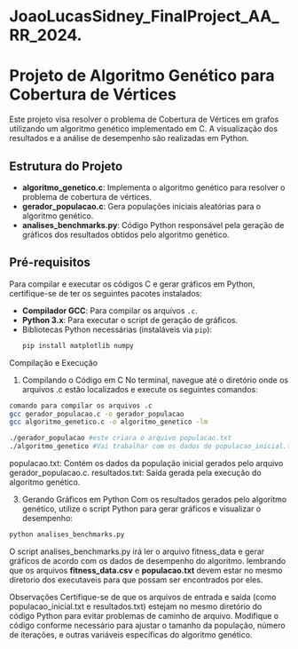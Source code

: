 # JoaoLucasSidney_FinalProject_AA_RR_2024.
# Projeto de Algoritmo Genético para Cobertura de Vértices

Este projeto visa resolver o problema de Cobertura de Vértices em grafos utilizando um algoritmo genético implementado em C. A visualização dos resultados e a análise de desempenho são realizadas em Python.

## Estrutura do Projeto

- **algoritmo_genetico.c**: Implementa o algoritmo genético para resolver o problema de cobertura de vértices.
- **gerador_populacao.c**: Gera populações iniciais aleatórias para o algoritmo genético.
- **analises_benchmarks.py**: Código Python responsável pela geração de gráficos dos resultados obtidos pelo algoritmo genético.

## Pré-requisitos

Para compilar e executar os códigos C e gerar gráficos em Python, certifique-se de ter os seguintes pacotes instalados:

- **Compilador GCC**: Para compilar os arquivos `.c`.
- **Python 3.x**: Para executar o script de geração de gráficos.
- Bibliotecas Python necessárias (instaláveis via `pip`):
  ```bash
  pip install matplotlib numpy
Compilação e Execução
1. Compilando o Código em C
No terminal, navegue até o diretório onde os arquivos .c estão localizados e execute os seguintes comandos:
```bash
comando para compilar os arquivos .c
gcc gerador_populacao.c -o gerador_populacao
gcc algoritmo_genetico.c -o algoritmo_genetico -lm

./gerador_populacao #este criara o arquivo populacao.txt
./algoritmo_genetico #Vai trabalhar com os dados de populacao_inicial.txt e depois criara fitness_data.csv
```
populacao.txt: Contém os dados da população inicial gerados pelo arquivo gerador_populacao.c.
resultados.txt: Saída gerada pela execução do algoritmo genético.

3. Gerando Gráficos em Python
Com os resultados gerados pelo algoritmo genético, utilize o script Python para gerar gráficos e visualizar o desempenho:
```bash
python analises_benchmarks.py
```
O script analises_benchmarks.py irá ler o arquivo fitness_data e gerar gráficos de acordo com os dados de desempenho do algoritmo.
lembrando que os arquivos **fitness_data.csv** e **populacao.txt** devem estar no mesmo diretorio dos executaveis para que possam ser encontrados por eles.

Observações
Certifique-se de que os arquivos de entrada e saída (como populacao_inicial.txt e resultados.txt) estejam no mesmo diretório do código Python para evitar problemas de caminho de arquivo.
Modifique o código conforme necessário para ajustar o tamanho da população, número de iterações, e outras variáveis específicas do algoritmo genético.

